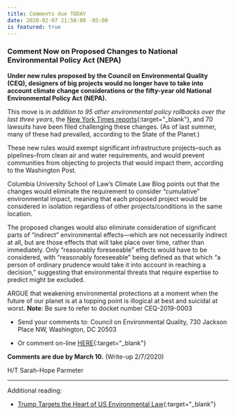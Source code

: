 ```yaml
---
title: Comments due TODAY
date: 2020-02-07 21:58:00 -05:00
is featured: true
---
```


### Comment Now on Proposed Changes to National Environmental Policy Act (NEPA)

**Under new rules proposed by the Council on Environmental Quality (CEQ), designers of big projects would no longer have to take into account climate change considerations or the fifty-year old National Environmental Policy Act (NEPA).**

This move is *in addition to 95 other environmental policy rollbacks over the last three years*, the [New York Times reports](https://www.nytimes.com/interactive/2019/climate/trump-environment-rollbacks.html){:target="_blank"}, and 70 lawsuits have been filed challenging these changes. (As of last summer, many of these had prevailed, according to the State of the Planet.)

These new rules would exempt significant infrastructure projects–such as pipelines–from clean air and water requirements, and would prevent communities from objecting to projects that would impact them, according to the Washington Post.

Columbia University School of Law’s Climate Law Blog points out that the changes would eliminate the requirement to consider “cumulative” environmental impact, meaning that each proposed project would be considered in isolation regardless of other projects/conditions in the same location.

The proposed changes would also eliminate consideration of significant parts of “indirect” environmental effects—which are not necessarily indirect at all, but are those effects that will take place over time, rather than immediately. Only “reasonably foreseeable” effects would have to be considered, with “reasonably foreseeable” being defined as that which “a person of ordinary prudence would take it into account in reaching a decision,” suggesting that environmental threats that require expertise to predict might be excluded.

ARGUE that weakening environmental protections at a moment when the future of our planet is at a topping point is illogical at best and suicidal at worst.  **Note**: Be sure to refer to docket number CEQ-2019-0003

* Send your comments to:  Council on Environmental Quality, 730 Jackson Place NW, Washington, DC 20503  

* Or comment on-line [HERE](https://www.regulations.gov/document?D=CEQ-2019-0003-0001){:target="_blank"}

**Comments are due by March 10.** (Write-up 2/7/2020)

H/T Sarah-Hope Parmeter

---

Additional reading:

* [Trump Targets the Heart of US Environmental Law](https://www.sierraclub.org/sierra/trump-targets-heart-us-environmental-law-nepa){:target="_blank"}

